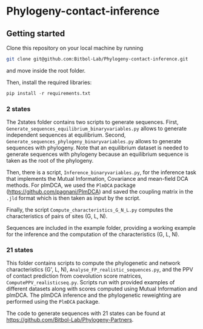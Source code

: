 # Phylogeny-contact-inference
## Getting started

Clone this repository on your local machine by running
```bash
git clone git@github.com:Bitbol-Lab/Phylogeny-contact-inference.git
```
and move inside the root folder.

Then, install the required libraries:
```python
pip install -r requirements.txt
```

### 2 states
The 2states folder contains two scripts to generate sequences. First, ```Generate_sequences_equilibrium_binaryvariables.py``` allows to generate independent sequences at equilibrium. Second, ```Generate_sequences_phylogeny_binaryvariables.py``` allows to generate sequences with phylogeny. Note that an equilibrium dataset is needed to generate sequences with phylogeny because an equilibrium sequence is taken as the root of the phylogeny. 

Then, there is a script, ```Inference_binaryvariables.py```, for the inference task that implements the Mutual Information, Covariance and mean-field DCA methods. For plmDCA, we used the ```PlmDCA``` package (https://github.com/pagnani/PlmDCA) and saved the coupling matrix in the ```.jld``` format which is then taken as input by the script.

Finally, the script ```Compute_characteristics_G_N_L.py``` computes the characteristics of pairs of sites (G, L, N). 

Sequences are included in the example folder, providing a working example for the inference and the computation of the characteristics (G, L, N).

### 21 states
This folder contains scripts to compute the phylogenetic and network characteristics (G', L, N), ```Analyse_FP_realistic_sequences.py```, and the PPV of contact prediction from coevolution score matrices, ```ComputePPV_realisticseq.py```. Scripts run with provided examples of different datasets along with scores computed using Mutual Information and plmDCA. The plmDCA inference and the phylogenetic reweighting are performed using the ```PlmDCA``` package.

The code to generate sequences with 21 states can be found at https://github.com/Bitbol-Lab/Phylogeny-Partners.
